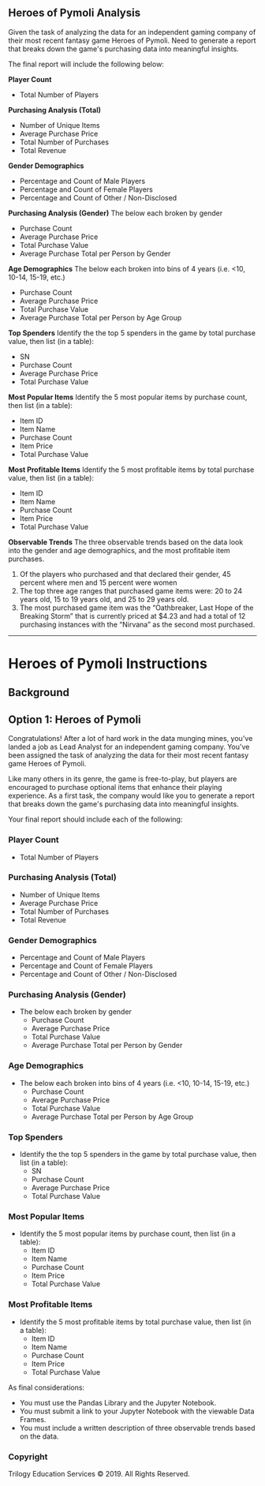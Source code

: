 ## Heroes of Pymoli Analysis

Given the task of analyzing the data for an independent gaming company of their most recent fantasy game Heroes of Pymoli. Need to generate a report that breaks down the game's purchasing data into meaningful insights.

The final report will include the following below:

**Player Count**
- Total Number of Players


**Purchasing Analysis (Total)**
- Number of Unique Items
- Average Purchase Price
- Total Number of Purchases
- Total Revenue


**Gender Demographics**
- Percentage and Count of Male Players
- Percentage and Count of Female Players
- Percentage and Count of Other / Non-Disclosed


**Purchasing Analysis (Gender)**
The below each broken by gender
- Purchase Count
- Average Purchase Price
- Total Purchase Value
- Average Purchase Total per Person by Gender


**Age Demographics**
The below each broken into bins of 4 years (i.e. <10, 10-14, 15-19, etc.)
- Purchase Count
- Average Purchase Price
- Total Purchase Value
- Average Purchase Total per Person by Age Group


**Top Spenders**
Identify the the top 5 spenders in the game by total purchase value, then list (in a table):
- SN
- Purchase Count
- Average Purchase Price
- Total Purchase Value


**Most Popular Items**
Identify the 5 most popular items by purchase count, then list (in a table):
- Item ID
- Item Name
- Purchase Count
- Item Price
- Total Purchase Value


**Most Profitable Items**
Identify the 5 most profitable items by total purchase value, then list (in a table):
- Item ID
- Item Name
- Purchase Count
- Item Price
- Total Purchase Value

**Observable Trends**
The three observable trends based on the data look into the gender and age demographics, and the most profitable item purchases.
1. Of the players who purchased and that declared their gender, 45 percent where men and 15 percent were women
2. The top three age ranges that purchased game items were: 20 to 24 years old, 15 to 19 years old, and 25 to 29 years old. 
3. The most purchased game item was the “Oathbreaker, Last Hope of the Breaking Storm” that is currently priced at $4.23 and had a total of 12 purchasing instances with the “Nirvana” as the second most purchased.

---

# Heroes of Pymoli Instructions

## Background

## Option 1: Heroes of Pymoli

Congratulations! After a lot of hard work in the data munging mines, you've landed a job as Lead Analyst for an independent gaming company. You've been assigned the task of analyzing the data for their most recent fantasy game Heroes of Pymoli.

Like many others in its genre, the game is free-to-play, but players are encouraged to purchase optional items that enhance their playing experience. As a first task, the company would like you to generate a report that breaks down the game's purchasing data into meaningful insights.

Your final report should include each of the following:

### Player Count

* Total Number of Players

### Purchasing Analysis (Total)

* Number of Unique Items
* Average Purchase Price
* Total Number of Purchases
* Total Revenue

### Gender Demographics

* Percentage and Count of Male Players
* Percentage and Count of Female Players
* Percentage and Count of Other / Non-Disclosed

### Purchasing Analysis (Gender)

* The below each broken by gender
  * Purchase Count
  * Average Purchase Price
  * Total Purchase Value
  * Average Purchase Total per Person by Gender

### Age Demographics

* The below each broken into bins of 4 years (i.e. &lt;10, 10-14, 15-19, etc.)
  * Purchase Count
  * Average Purchase Price
  * Total Purchase Value
  * Average Purchase Total per Person by Age Group

### Top Spenders

* Identify the the top 5 spenders in the game by total purchase value, then list (in a table):
  * SN
  * Purchase Count
  * Average Purchase Price
  * Total Purchase Value

### Most Popular Items

* Identify the 5 most popular items by purchase count, then list (in a table):
  * Item ID
  * Item Name
  * Purchase Count
  * Item Price
  * Total Purchase Value

### Most Profitable Items

* Identify the 5 most profitable items by total purchase value, then list (in a table):
  * Item ID
  * Item Name
  * Purchase Count
  * Item Price
  * Total Purchase Value

As final considerations:

* You must use the Pandas Library and the Jupyter Notebook.
* You must submit a link to your Jupyter Notebook with the viewable Data Frames.
* You must include a written description of three observable trends based on the data.


### Copyright

Trilogy Education Services © 2019. All Rights Reserved.

